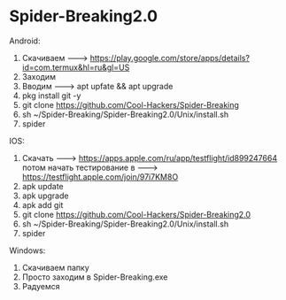 # Spider-Breaking2.0

Android:
1. Скачиваем ---> https://play.google.com/store/apps/details?id=com.termux&hl=ru&gl=US
2. Заходим
3. Вводим ---> apt upfate && apt upgrade
4. pkg install git -y
5. git clone https://github.com/Cool-Hackers/Spider-Breaking
6. sh ~/Spider-Breaking/Spider-Breaking2.0/Unix/install.sh
7. spider

IOS:
1. Скачать ---> https://apps.apple.com/ru/app/testflight/id899247664 потом начать тестирование в ---> https://testflight.apple.com/join/97i7KM8O
2. apk update
3. apk upgrade
4. apk add git
5. git clone https://github.com/Cool-Hackers/Spider-Breaking2.0
6. sh ~/Spider-Breaking/Spider-Breaking2.0/Unix/install.sh
7. spider

Windows:
1. Скачиваем папку
2. Просто заходим в Spider-Breaking.exe 
3. Радуемся
